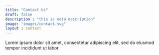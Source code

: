 ```yaml
---
title: "Contact Us"
draft: false
description : "this is meta description"
image: "images/contact.svg"
layout : contact 
---
```


Lorem ipsum dolor sit amet, consectetur adipiscing elit, sed do eiusmod tempor incididunt ut labor.